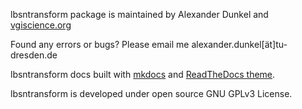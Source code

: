 lbsntransform package is maintained by Alexander Dunkel and [vgiscience.org](https://vgiscience.org)

Found any errors or bugs? Please email me alexander.dunkel[ät]tu-dresden.de

lbsntransform docs built with [mkdocs](https://github.com/mkdocs/mkdocs) and [ReadTheDocs theme](https://github.com/mkdocs/mkdocs/tree/master/mkdocs/themes/readthedocs).

lbsntransform is developed under open source GNU GPLv3 License.